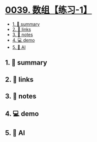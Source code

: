 # [0039. 数组【练习-1】](https://github.com/Tdahuyou/javascript/tree/main/0039.%20%E6%95%B0%E7%BB%84%E3%80%90%E7%BB%83%E4%B9%A0-1%E3%80%91)


<!-- region:toc -->
- [1. 📝 summary](#1--summary-15)
- [2. 🔗 links](#2--links-15)
- [3. 📒 notes](#3--notes-15)
- [4. 💻 demo](#4--demo-15)
- [5. 🤖 AI](#5--ai-15)
<!-- endregion:toc -->

## 1. 📝 summary

## 2. 🔗 links
## 3. 📒 notes
## 4. 💻 demo
## 5. 🤖 AI

